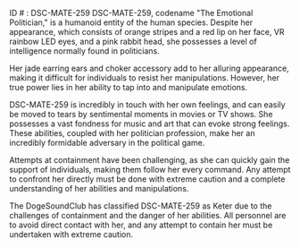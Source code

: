 ID # : DSC-MATE-259
DSC-MATE-259, codename "The Emotional Politician," is a humanoid entity of the human species. Despite her appearance, which consists of orange stripes and a red lip on her face, VR rainbow LED eyes, and a pink rabbit head, she possesses a level of intelligence normally found in politicians. 

Her jade earring ears and choker accessory add to her alluring appearance, making it difficult for individuals to resist her manipulations. However, her true power lies in her ability to tap into and manipulate emotions. 

DSC-MATE-259 is incredibly in touch with her own feelings, and can easily be moved to tears by sentimental moments in movies or TV shows. She possesses a vast fondness for music and art that can evoke strong feelings. These abilities, coupled with her politician profession, make her an incredibly formidable adversary in the political game.

Attempts at containment have been challenging, as she can quickly gain the support of individuals, making them follow her every command. Any attempt to confront her directly must be done with extreme caution and a complete understanding of her abilities and manipulations. 

The DogeSoundClub has classified DSC-MATE-259 as Keter due to the challenges of containment and the danger of her abilities. All personnel are to avoid direct contact with her, and any attempt to contain her must be undertaken with extreme caution.